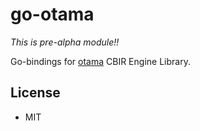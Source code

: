 # go-otama

*This is pre-alpha module!!*

Go-bindings for [otama](https://github.com/nagadomi/otama) CBIR Engine Library.

## License

  * MIT

